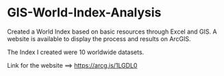# GIS-World-Index-Analysis
Created a World Index based on basic resources through Excel and GIS. A website is available to display the process and results on ArcGIS.

The Index I created were 10 worldwide datasets.

Link for the website ==> https://arcg.is/1LGDL0
